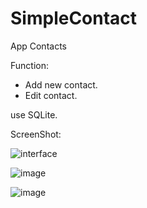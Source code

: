 # SimpleContact
App Contacts

Function:
  - Add new contact.
  - Edit contact.
  
   use SQLite.
  
 ScreenShot:
 
 ![interface](https://user-images.githubusercontent.com/37499858/56582568-c9e8fa00-6601-11e9-93da-810daae66698.png)
 
 ![image](https://user-images.githubusercontent.com/37499858/56582905-8a6edd80-6602-11e9-84e7-8bbfdf08b376.png)
 
 ![image](https://user-images.githubusercontent.com/37499858/56583017-c99d2e80-6602-11e9-9af2-783e0fd68335.png)


  

 
  

 


